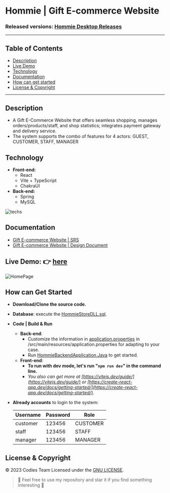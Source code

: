 

#  Hommie | Gift E-commerce Website
### Released versions: [ Hommie Desktop Releases](https://github.com/ducdmd152/gift-hommie-dot-com/releases/)

--------------------------------------------------
## Table of Contents
- [Description](#description)
- [Live Demo](#live-demo--here)
- [Technology](#technology)
- [Documentation](#documentation)
- [How can get started](#how-can-get-started)
- [License & Copyright](#license--copyright)
--------------------------------------------------
## Description

 - A Gift E-Commerce Website that offers seamless shopping, manages orders/products/staff, and shop statistics;  integrates payment gateway and delivery service.
 - The system supports the combo of features for 4 actors: GUEST, CUSTOMER, STAFF, MANAGER

## Technology

- **Front-end:** 
	- React
	- Vite + TypeScript
	- ChakraUI
- **Back-end:** 
	- Spring
	- MySQL

![techs](https://github.com/ducdmd152/gift-hommie-dot-com/blob/main/materials/screenshots/tech.png)
## Documentation
- [Gift E-commerce Website | SRS](https://github.com/ducdmd152/gift-hommie-dot-com/blob/main/materials/docs/%5BCodies%5D%5BGift%20E-Commerce%20website%5D%20SRS.pdf)
- [Gift E-commerce Website | Design Document](https://github.com/ducdmd152/gift-hommie-dot-com/blob/main/materials/docs/%5BCodies%5D%5BGift%20E-Commerce%20website%5D%20Design%20Document.pdf)

## Live Demo: 👉 [here](https://youtu.be/_TBL_Nbsyo4)
 ![HomePage](https://github.com/ducdmd152/gift-hommie-dot-com/blob/main/materials/screenshots/HomePage.png)
## How can Get Started

-   **Download/Clone the source code.**
- **Database**: execute the [HommieStoreDLL.sql](https://github.com/ducdmd152/gift-hommie-dot-com/blob/main/backend/scripts/hommiestore_offical.sql).
- **Code | Build & Run** 
	- **Back-end**:
		- Customize the information in  [application.properties](https://github.com/ducdmd152/gift-hommie-dot-com/blob/main/backend/src/main/resources/application.properties)  in /src/main/resources/application.properties for adapting to your case.
		- Run [HommieBackendApplication.Java](https://github.com/ducdmd152/gift-hommie-dot-com/blob/main/backend/src/main/java/com/gifthommie/backend/BackendApplication.java) to get started.
	- **Front-end**:
		-   **To run with dev mode, let's run "`npm run dev`" in the command line.**
		-   *You also can get more at [https://vitejs.dev/guide/](https://vitejs.dev/guide/) or [https://create-react-app.dev/docs/getting-started/](https://create-react-app.dev/docs/getting-started/).*
   
- **Already accounts** to login to the system:

	| Username | Password | Role     |
	|----------|----------|----------|
	| customer | 123456   | CUSTOMER |
	| staff | 123456   | STAFF |
	| manager  | 123456   | MANAGER |
	
## License & Copyright
&copy; 2023 Codies Team Licensed under the [GNU LICENSE](https://github.com/ducdmd152/gift-hommie-dot-com/blob/main/LICENSE).

> 🤟 Feel free to use my repository and star it if you find something interesting 🤟
